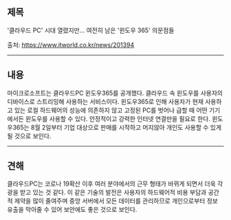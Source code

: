 ## 제목
'클라우드 PC' 시대 열렸지만… 여전히 남은 '윈도우 365' 의문점들

출처: <https://www.itworld.co.kr/news/201394>
***
## 내용
 마이크로소프트는 클라우드PC 윈도우365를 공개했다. 클라우드 속 윈도우를 사용자의 디바이스로 스트리밍해 사용하는 서비스이다. 윈도우365로 인해 사용자가 현재 사용하고 있는 로컬 하드웨어의 성능에 의존하지 않고 고정된 PC를 벗어나 급할 때 어떤 기기에서든 윈도우를 사용할 수 있다. 안정적이고 강력한 인터넷 연결만을 필요로
 한다. 윈도우365는 8월 2일부터 기업 대상으로 판매를 시작하고 머지않아 개인도 사용할 수 있게 될 것으로 보인다. 
 ***
## 견해
 클라우드PC는 코로나 19확산 이후 여러 분야에서의 근무 형태가 바뀌게 되면서 더욱 각광을 받고 있는 것 같다. 이 같은 기술의 발전은 사용자의 하드웨어적 비용 부담과 공간적 제약을 많이 줄여주며 중앙 서버에서 모든 데이터를 관리하므로 개인으로부터 정보 유출을 막아줄 수 있어 보안에도 좋은 것으로 보인다.
